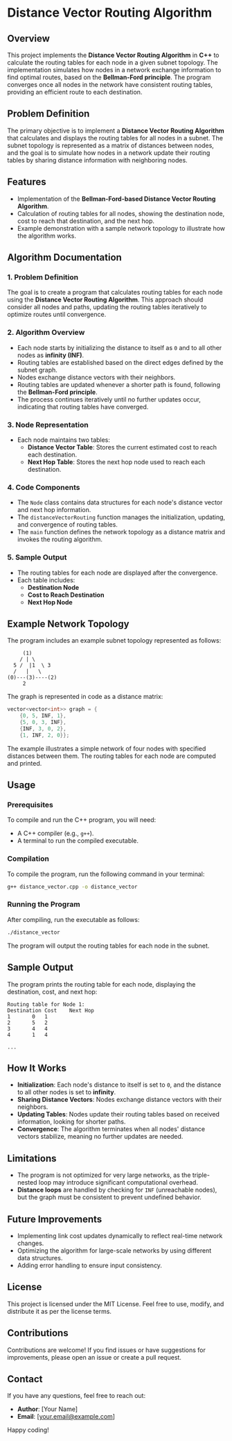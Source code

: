 # Distance Vector Routing Algorithm

## Overview
This project implements the **Distance Vector Routing Algorithm** in **C++** to calculate the routing tables for each node in a given subnet topology. The implementation simulates how nodes in a network exchange information to find optimal routes, based on the **Bellman-Ford principle**. The program converges once all nodes in the network have consistent routing tables, providing an efficient route to each destination.

## Problem Definition
The primary objective is to implement a **Distance Vector Routing Algorithm** that calculates and displays the routing tables for all nodes in a subnet. The subnet topology is represented as a matrix of distances between nodes, and the goal is to simulate how nodes in a network update their routing tables by sharing distance information with neighboring nodes.

## Features
- Implementation of the **Bellman-Ford-based Distance Vector Routing Algorithm**.
- Calculation of routing tables for all nodes, showing the destination node, cost to reach that destination, and the next hop.
- Example demonstration with a sample network topology to illustrate how the algorithm works.

## Algorithm Documentation

### 1. Problem Definition
The goal is to create a program that calculates routing tables for each node using the **Distance Vector Routing Algorithm**. This approach should consider all nodes and paths, updating the routing tables iteratively to optimize routes until convergence.

### 2. Algorithm Overview
- Each node starts by initializing the distance to itself as `0` and to all other nodes as **infinity (INF)**.
- Routing tables are established based on the direct edges defined by the subnet graph.
- Nodes exchange distance vectors with their neighbors.
- Routing tables are updated whenever a shorter path is found, following the **Bellman-Ford principle**.
- The process continues iteratively until no further updates occur, indicating that routing tables have converged.

### 3. Node Representation
- Each node maintains two tables:
  - **Distance Vector Table**: Stores the current estimated cost to reach each destination.
  - **Next Hop Table**: Stores the next hop node used to reach each destination.

### 4. Code Components
- The `Node` class contains data structures for each node's distance vector and next hop information.
- The `distanceVectorRouting` function manages the initialization, updating, and convergence of routing tables.
- The `main` function defines the network topology as a distance matrix and invokes the routing algorithm.

### 5. Sample Output
- The routing tables for each node are displayed after the convergence.
- Each table includes:
  - **Destination Node**
  - **Cost to Reach Destination**
  - **Next Hop Node**

## Example Network Topology
The program includes an example subnet topology represented as follows:
```
     (1)
    / | \
  5 /  |1  \ 3
  /   |   \
(0)---(3)----(2)
     2
```
The graph is represented in code as a distance matrix:
```cpp
vector<vector<int>> graph = {
    {0, 5, INF, 1},
    {5, 0, 3, INF},
    {INF, 3, 0, 2},
    {1, INF, 2, 0}};
```
The example illustrates a simple network of four nodes with specified distances between them. The routing tables for each node are computed and printed.

## Usage

### Prerequisites
To compile and run the C++ program, you will need:
- A C++ compiler (e.g., `g++`).
- A terminal to run the compiled executable.

### Compilation
To compile the program, run the following command in your terminal:
```sh
g++ distance_vector.cpp -o distance_vector
```

### Running the Program
After compiling, run the executable as follows:
```sh
./distance_vector
```
The program will output the routing tables for each node in the subnet.

## Sample Output
The program prints the routing table for each node, displaying the destination, cost, and next hop:
```
Routing table for Node 1:
Destination	Cost	Next Hop
1		0	1
2		5	2
3		4	4
4		1	4

...
```

## How It Works
- **Initialization**: Each node's distance to itself is set to `0`, and the distance to all other nodes is set to **infinity**.
- **Sharing Distance Vectors**: Nodes exchange distance vectors with their neighbors.
- **Updating Tables**: Nodes update their routing tables based on received information, looking for shorter paths.
- **Convergence**: The algorithm terminates when all nodes' distance vectors stabilize, meaning no further updates are needed.

## Limitations
- The program is not optimized for very large networks, as the triple-nested loop may introduce significant computational overhead.
- **Distance loops** are handled by checking for `INF` (unreachable nodes), but the graph must be consistent to prevent undefined behavior.

## Future Improvements
- Implementing link cost updates dynamically to reflect real-time network changes.
- Optimizing the algorithm for large-scale networks by using different data structures.
- Adding error handling to ensure input consistency.

## License
This project is licensed under the MIT License. Feel free to use, modify, and distribute it as per the license terms.

## Contributions
Contributions are welcome! If you find issues or have suggestions for improvements, please open an issue or create a pull request.

## Contact
If you have any questions, feel free to reach out:
- **Author**: [Your Name]
- **Email**: [your.email@example.com]

Happy coding!


